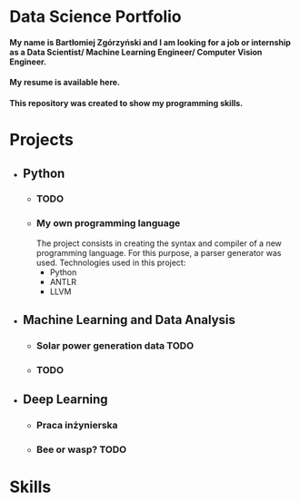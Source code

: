 # Data Science Portfolio

#### My name is Bartłomiej Zgórzyński and I am looking for a job or internship as a Data Scientist/ Machine Learning Engineer/ Computer Vision Engineer.
#### My resume is available here.
#### This repository was created to show my programming skills.

# Projects

- ## Python
  - ### TODO
  - ### My own programming language
    The project consists in creating the syntax and compiler of a new programming language. For this purpose, a parser generator was used.
    Technologies used in this project:
      - Python
      - ANTLR
      - LLVM
- ## Machine Learning and Data Analysis
  - ### Solar power generation data TODO
  - ### TODO
  
- ## Deep Learning
  - ### Praca inżynierska
  - ### Bee or wasp? TODO

# Skills
  
